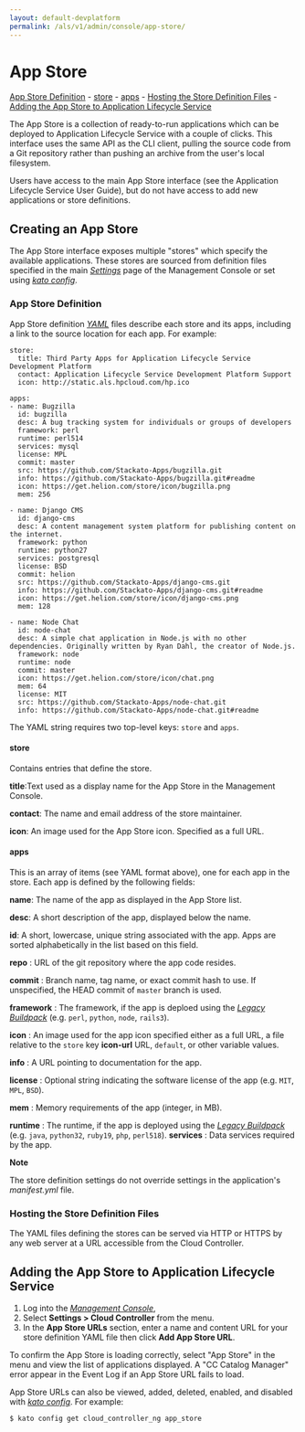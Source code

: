 ```yaml
---
layout: default-devplatform
permalink: /als/v1/admin/console/app-store/
---
```

<!--PUBLISHED-->

App Store[](#index-0 "Permalink to this headline")
===================================================
 [App Store Definition](#app-store-definition)
            -   [store](#store)
            -   [apps](#apps)
        -   [Hosting the Store Definition
            Files](#hosting-the-store-definition-files)
    -   [Adding the App Store to
        Application Lifecycle Service](#adding-the-app-store-to-helion)

The App Store is a collection of ready-to-run applications which can be
deployed to Application Lifecycle Service with a couple of clicks. This interface uses the
same API as the CLI client, pulling the source code from a Git
repository rather than pushing an archive from the user's local
filesystem.

Users have access to the main App Store interface (see the Application Lifecycle Service User
Guide), but do not have access to add new applications or store
definitions.

Creating an App Store[](#creating-an-app-store "Permalink to this headline")
-----------------------------------------------------------------------------

The App Store interface exposes multiple "stores" which specify the
available applications. These stores are sourced from definition files
specified in the main [*Settings*](/als/v1/admin/console/#settings) page of
the Management Console or set using [*kato
config*](/als/v1/admin/reference/kato-ref/#kato-command-ref-config).

### App Store Definition[](#app-store-definition "Permalink to this headline")

App Store definition
[*YAML*](/als/v1/user/reference/glossary/#term-yaml) files describe
each store and its apps, including a link to the source location for
each app. For example:

    store:
      title: Third Party Apps for Application Lifecycle Service Development Platform
      contact: Application Lifecycle Service Development Platform Support 
      icon: http://static.als.hpcloud.com/hp.ico

    apps:
    - name: Bugzilla
      id: bugzilla
      desc: A bug tracking system for individuals or groups of developers
      framework: perl
      runtime: perl514
      services: mysql
      license: MPL
      commit: master
      src: https://github.com/Stackato-Apps/bugzilla.git
      info: https://github.com/Stackato-Apps/bugzilla.git#readme
      icon: https://get.helion.com/store/icon/bugzilla.png
      mem: 256

    - name: Django CMS
      id: django-cms
      desc: A content management system platform for publishing content on the internet.
      framework: python
      runtime: python27
      services: postgresql
      license: BSD
      commit: helion
      src: https://github.com/Stackato-Apps/django-cms.git
      info: https://github.com/Stackato-Apps/django-cms.git#readme
      icon: https://get.helion.com/store/icon/django-cms.png
      mem: 128

    - name: Node Chat
      id: node-chat
      desc: A simple chat application in Node.js with no other dependencies. Originally written by Ryan Dahl, the creator of Node.js.
      framework: node
      runtime: node
      commit: master
      icon: https://get.helion.com/store/icon/chat.png
      mem: 64
      license: MIT
      src: https://github.com/Stackato-Apps/node-chat.git
      info: https://github.com/Stackato-Apps/node-chat.git#readme

The YAML string requires two top-level keys: `store`
and `apps`.

#### store[](#store "Permalink to this headline")
Contains entries that define the store.

**title**:Text used as a display name for the App Store in the Management Console.

**contact**: The name and email address of the store maintainer.

**icon**: An image used for the App Store icon. Specified as a full URL.

#### apps[](#apps "Permalink to this headline")

This is an array of items (see YAML format above), one for each app in the store. Each app is defined by the following fields:

**name**:   The name of the app as displayed in the App Store list.

**desc**:   A short description of the app, displayed below the name.

**id**: A short, lowercase, unique string associated with the app. Apps are sorted alphabetically in the list based on this field.

 **repo**
:   URL of the git repository where the app code resides.

**commit**
:   Branch name, tag name, or exact commit hash to use. If
    unspecified, the HEAD commit of `master`
    branch is used.

**framework**
:   The framework, if the app is deploed using the [*Legacy
    Buildpack*](/als/v1/user/deploy/buildpack/#buildpacks-legacy)
    (e.g. `perl`, `python`,
    `node`, `rails3`).

**icon**
:   An image used for the app icon specified either as a full URL, a
    file relative to the `store` key **icon-url**
    URL, `default`, or other variable values.

**info**
:   A URL pointing to documentation for the app.

**license**
:   Optional string indicating the software license of the app (e.g.
     `MIT`, `MPL`,
     `BSD`).

**mem**
:   Memory requirements of the app (integer, in MB).

**runtime**
:   The runtime, if the app is deployed using the [*Legacy
    Buildpack*](/als/v1/user/deploy/buildpack/#buildpacks-legacy)
    (e.g. `java`, `python32`,
    `ruby19`, `php`,
    `perl518`).
**services**
:   Data services required by the app.

**Note**

The store definition settings do not override settings in the
application's *manifest.yml* file.

### Hosting the Store Definition Files[](#hosting-the-store-definition-files "Permalink to this headline")

The YAML files defining the stores can be served via HTTP or HTTPS by
any web server at a URL accessible from the Cloud Controller.

Adding the App Store to Application Lifecycle Service[](#adding-the-app-store-to-helion "Permalink to this headline")
---------------------------------------------------------------------------------------------------

1.  Log into the [*Management
    Console*](/als/v1/user/console/#management-console),
2.  Select **Settings \> Cloud Controller** from the menu.
3.  In the **App Store URLs** section, enter a name and content URL for
    your store definition YAML file then click **Add App Store URL**.

To confirm the App Store is loading correctly, select "App Store" in the
menu and view the list of applications displayed. A "CC Catalog Manager"
error appear in the Event Log if an App Store URL fails to load.

App Store URLs can also be viewed, added, deleted, enabled, and disabled
with [*kato
config*](/als/v1/admin/reference/kato-ref/#kato-command-ref-config). For
example:

    $ kato config get cloud_controller_ng app_store